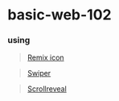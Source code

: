 # basic-web-102

### using

>[Remix icon](https://remixicon.com/)

>[Swiper](https://swiperjs.com/)

>[Scrollreveal](https://scrollrevealjs.org/)
